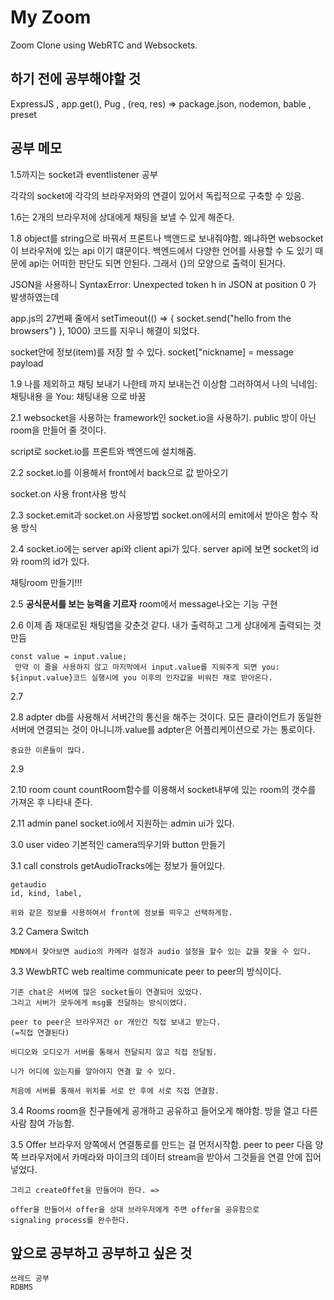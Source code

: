 # My Zoom

Zoom Clone using WebRTC and Websockets.


## 하기 전에 공부해야할 것 

ExpressJS , app.get(), Pug , (req, res) =>
package.json, nodemon, bable , preset


## 공부 메모

1.5까지는 socket과 eventlistener 공부

각각의 socket에 각각의 브라우저와의 연결이 있어서 독립적으로 구축할 수 있음.

1.6는 2개의 브라우저에 상대에게 채팅을 보낼 수 있게 해준다.

1.8 object를 string으로 바꿔서 프론트나 백앤드로 보내줘야함. 
왜냐하면 websocket이 브라우저에 있는 api 이기 떄문이다.
백엔드에서 다양한 언어를 사용할 수 도 있기 때문에 api는 어떠한 판단도 되면 안된다.
그래서 {}의 모양으로 출력이 된거다.


JSON을 사용하니
SyntaxError: Unexpected token h in JSON at position 0
가 발생하였는데 

app.js의 27번째 줄에서 
setTimeout(() => {
    socket.send("hello from the browsers")
}, 1000)
코드를 지우니 해결이 되었다.


socket안에 정보(item)를 저장 할 수 있다.
socket["nickname] = message payload


1.9
나를 제외하고 채팅 보내기 나한테 까지 보내는건 이상함
그러하여서 나의 닉네임: 채팅내용 을
You: 채팅내용 으로 바꿈

2.1 websocket을 사용하는 framework인 socket.io을 사용하기.
public 방이 아닌 room을 만들어 줄 것이다.

script로 socket.io를 프론트와 백엔드에 설치해줌.

2.2 
socket.io를 이용해서 front에서 back으로 값 받아오기

socket.on 사용 front사용 방식

2.3
socket.emit과 socket.on 사용방법
socket.on에서의 emit에서 받아온 함수 작용 방식

2.4
socket.io에는 server api와 client api가 있다.
server api에 보면 socket의 id와 room의 id가 있다.

채팅room 만들기!!!

2.5
__공식문서를 보는 능력을 기르자__
room에서 message나오는 기능 구현

2.6
    이제 좀 재대로된 채팅앱을 갖춘것 같다.
    내가 출력하고 그게 상대에게 출력되는 것 만듬

    const value = input.value; 
     만약 이 줄을 사용하지 않고 마지막에서 input.value를 지워주게 되면 you: ${input.value}코드 실행시에 you 이후의 인자값을 비워진 채로 받아온다.

2.7

2.8 adpter
    db를 사용해서 서버간의 통신을 해주는 것이다. 
    모든 클라이언트가 동일한 서버에 연결되는 것이 아니니까.value를 adpter은 어플리케이션으로 가는 통로이다. 

    중요한 이론들이 많다.

2.9 

2.10 room count
    countRoom함수를 이용해서 socket내부에 있는 room의 갯수를 가져온 후
    나타내 준다.

2.11 admin panel
    socket.io에서 지원하는 admin ui가 있다.
    


3.0 user video
    기본적인 camera띄우기와 
    button 만들기

3.1 call constrols
    getAudioTracks에는 정보가 들어있다.

    getaudio
    id, kind, label,

    위와 같은 정보를 사용하여서 front에 정보를 띄우고 선택하게함.

3.2 Camera Switch

    MDN에서 찾아보면 audio의 카메라 설정과 audio 설정을 할수 있는 값을 찾을 수 있다.

3.3 WewbRTC
    web realtime communicate
    peer to peer의 방식이다.
    
    기존 chat은 서버에 많은 socket들이 연결되어 있었다.
    그리고 서버가 모두에게 msg를 전달하는 방식이였다.

    peer to peer은 브라우저간 or 개인간 직접 보내고 받는다.
    (=직접 연결된다)

    비디오와 오디오가 서버를 통해서 전달되지 않고 직접 전달됨.

    니가 어디에 있는지를 알아야지 연결 할 수 있다.

    처음에 서버를 통해서 위치를 서로 안 후에 서로 직접 연결함.

3.4 Rooms
    room을 친구들에게 공개하고 공유하고 들어오게 해야함.
    방을 열고 다른 사람 참여 가능함.
    

3.5 Offer
    브라우저 양쪽에서 연결통로를 만드는 걸 먼저시작함.
    peer to peer 다음 양쪽 브라우저에서 카메라와 마이크의 데이터 stream을 받아서 그것들을 연결 안에 집어 넣었다.

    그리고 createOffet을 만들어야 한다. =>

    offer을 만들어서 offer을 상대 브라우저에게 주면 offer을 공유함으로 
    signaling process를 완수한다.


## 앞으로 공부하고 공부하고 싶은 것

    쓰레드 공부
    RDBMS


